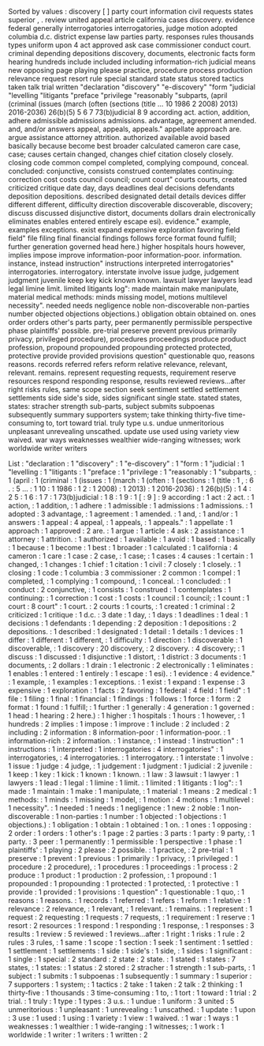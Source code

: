 Sorted by values :
discovery [ ] party court information civil requests states superior , . review united appeal article california cases discovery. evidence federal generally interrogatories interrogatories, judge motion adopted columbia d.c. district expense law parties party. responses rules thousands types uniform upon 4 act approved ask case commissioner conduct court. criminal depending depositions discovery, documents, electronic facts form hearing hundreds include included including information-rich judicial means new opposing page playing please practice, procedure process production relevance request resort rule special standard state status stored tactics taken talk trial written "declaration "discovery" "e-discovery" "form "judicial "levelling "litigants "preface "privilege "reasonably "subparts, (april (criminal (issues (march (often (sections (title ... 10 1986 2 2008) 2013) 2016-2036) 26(b)(5) 5 6 7 73(b)judicial 8 9 according act. action, addition, adhere admissible admissions admissions. advantage, agreement amended. and, and/or answers appeal, appeals, appeals." appellate approach are. argue assistance attorney attrition. authorized available avoid based basically because become best broader calculated cameron care case, case; causes certain changed, changes chief citation closely closely. closing code common compel completed, complying compound, conceal. concluded: conjunctive, consists construed contemplates continuing: correction cost costs council council; count court" courts courts, created criticized critique date day, days deadlines deal decisions defendants deposition depositions. described designated detail details devices differ different different, difficulty direction discoverable discoverable, discovery; discuss discussed disjunctive distort, documents dollars drain electronically eliminates enables entered entirely escape esi). evidence." example, examples exceptions. exist expand expensive exploration favoring field field" file filing final financial findings follows force format found fulfill; further generation governed head here.) higher hospitals hours however, implies impose improve information-poor information-poor. information. instance, instead instruction" instructions interpreted interrogatories" interrogatories. interrogatory. interstate involve issue judge, judgement judgment juvenile keep key kick known known. lawsuit lawyer lawyers lead legal limine limit. limited litigants log": made maintain make manipulate, material medical methods: minds missing model, motions multilevel necessity". needed needs negligence noble non-discoverable non-parties number objected objections objections.) obligation obtain obtained on. ones order orders other's parts party, peer permanently permissible perspective phase plaintiffs' possible. pre-trial preserve prevent previous primarily privacy, privileged procedure), procedures proceedings produce product profession, propound propounded propounding protected protected, protective provide provided provisions question" questionable quo, reasons reasons. records referred refers reform relative relevance, relevant, relevant. remains. represent requesting requests, requirement reserve resources respond responding response, results reviewed reviews...after right risks rules, same scope section seek sentiment settled settlement settlements side side's side, sides significant single state. stated states, states: stracher strength sub-parts, subject submits subpoenas subsequently summary supporters system; take thinking thirty-five time-consuming to, tort toward trial. truly type u.s. undue unmeritorious unpleasant unrevealing unscathed. update use used using variety view waived. war ways weaknesses wealthier wide-ranging witnesses; work worldwide writer writers 

List :
"declaration : 1
"discovery" : 1
"e-discovery" : 1
"form : 1
"judicial : 1
"levelling : 1
"litigants : 1
"preface : 1
"privilege : 1
"reasonably : 1
"subparts, : 1
(april : 1
(criminal : 1
(issues : 1
(march : 1
(often : 1
(sections : 1
(title : 1
, : 6
. : 5
... : 1
10 : 1
1986 : 1
2 : 1
2008) : 1
2013) : 1
2016-2036) : 1
26(b)(5) : 1
4 : 2
5 : 1
6 : 1
7 : 1
73(b)judicial : 1
8 : 1
9 : 1
[ : 9
] : 9
according : 1
act : 2
act. : 1
action, : 1
addition, : 1
adhere : 1
admissible : 1
admissions : 1
admissions. : 1
adopted : 3
advantage, : 1
agreement : 1
amended. : 1
and, : 1
and/or : 1
answers : 1
appeal : 4
appeal, : 1
appeals, : 1
appeals." : 1
appellate : 1
approach : 1
approved : 2
are. : 1
argue : 1
article : 4
ask : 2
assistance : 1
attorney : 1
attrition. : 1
authorized : 1
available : 1
avoid : 1
based : 1
basically : 1
because : 1
become : 1
best : 1
broader : 1
calculated : 1
california : 4
cameron : 1
care : 1
case : 2
case, : 1
case; : 1
cases : 4
causes : 1
certain : 1
changed, : 1
changes : 1
chief : 1
citation : 1
civil : 7
closely : 1
closely. : 1
closing : 1
code : 1
columbia : 3
commissioner : 2
common : 1
compel : 1
completed, : 1
complying : 1
compound, : 1
conceal. : 1
concluded: : 1
conduct : 2
conjunctive, : 1
consists : 1
construed : 1
contemplates : 1
continuing: : 1
correction : 1
cost : 1
costs : 1
council : 1
council; : 1
count : 1
court : 8
court" : 1
court. : 2
courts : 1
courts, : 1
created : 1
criminal : 2
criticized : 1
critique : 1
d.c. : 3
date : 1
day, : 1
days : 1
deadlines : 1
deal : 1
decisions : 1
defendants : 1
depending : 2
deposition : 1
depositions : 2
depositions. : 1
described : 1
designated : 1
detail : 1
details : 1
devices : 1
differ : 1
different : 1
different, : 1
difficulty : 1
direction : 1
discoverable : 1
discoverable, : 1
discovery : 20
discovery, : 2
discovery. : 4
discovery; : 1
discuss : 1
discussed : 1
disjunctive : 1
distort, : 1
district : 3
documents : 1
documents, : 2
dollars : 1
drain : 1
electronic : 2
electronically : 1
eliminates : 1
enables : 1
entered : 1
entirely : 1
escape : 1
esi). : 1
evidence : 4
evidence." : 1
example, : 1
examples : 1
exceptions. : 1
exist : 1
expand : 1
expense : 3
expensive : 1
exploration : 1
facts : 2
favoring : 1
federal : 4
field : 1
field" : 1
file : 1
filing : 1
final : 1
financial : 1
findings : 1
follows : 1
force : 1
form : 2
format : 1
found : 1
fulfill; : 1
further : 1
generally : 4
generation : 1
governed : 1
head : 1
hearing : 2
here.) : 1
higher : 1
hospitals : 1
hours : 1
however, : 1
hundreds : 2
implies : 1
impose : 1
improve : 1
include : 2
included : 2
including : 2
information : 8
information-poor : 1
information-poor. : 1
information-rich : 2
information. : 1
instance, : 1
instead : 1
instruction" : 1
instructions : 1
interpreted : 1
interrogatories : 4
interrogatories" : 1
interrogatories, : 4
interrogatories. : 1
interrogatory. : 1
interstate : 1
involve : 1
issue : 1
judge : 4
judge, : 1
judgement : 1
judgment : 1
judicial : 2
juvenile : 1
keep : 1
key : 1
kick : 1
known : 1
known. : 1
law : 3
lawsuit : 1
lawyer : 1
lawyers : 1
lead : 1
legal : 1
limine : 1
limit. : 1
limited : 1
litigants : 1
log": : 1
made : 1
maintain : 1
make : 1
manipulate, : 1
material : 1
means : 2
medical : 1
methods: : 1
minds : 1
missing : 1
model, : 1
motion : 4
motions : 1
multilevel : 1
necessity". : 1
needed : 1
needs : 1
negligence : 1
new : 2
noble : 1
non-discoverable : 1
non-parties : 1
number : 1
objected : 1
objections : 1
objections.) : 1
obligation : 1
obtain : 1
obtained : 1
on. : 1
ones : 1
opposing : 2
order : 1
orders : 1
other's : 1
page : 2
parties : 3
parts : 1
party : 9
party, : 1
party. : 3
peer : 1
permanently : 1
permissible : 1
perspective : 1
phase : 1
plaintiffs' : 1
playing : 2
please : 2
possible. : 1
practice, : 2
pre-trial : 1
preserve : 1
prevent : 1
previous : 1
primarily : 1
privacy, : 1
privileged : 1
procedure : 2
procedure), : 1
procedures : 1
proceedings : 1
process : 2
produce : 1
product : 1
production : 2
profession, : 1
propound : 1
propounded : 1
propounding : 1
protected : 1
protected, : 1
protective : 1
provide : 1
provided : 1
provisions : 1
question" : 1
questionable : 1
quo, : 1
reasons : 1
reasons. : 1
records : 1
referred : 1
refers : 1
reform : 1
relative : 1
relevance : 2
relevance, : 1
relevant, : 1
relevant. : 1
remains. : 1
represent : 1
request : 2
requesting : 1
requests : 7
requests, : 1
requirement : 1
reserve : 1
resort : 2
resources : 1
respond : 1
responding : 1
response, : 1
responses : 3
results : 1
review : 5
reviewed : 1
reviews...after : 1
right : 1
risks : 1
rule : 2
rules : 3
rules, : 1
same : 1
scope : 1
section : 1
seek : 1
sentiment : 1
settled : 1
settlement : 1
settlements : 1
side : 1
side's : 1
side, : 1
sides : 1
significant : 1
single : 1
special : 2
standard : 2
state : 2
state. : 1
stated : 1
states : 7
states, : 1
states: : 1
status : 2
stored : 2
stracher : 1
strength : 1
sub-parts, : 1
subject : 1
submits : 1
subpoenas : 1
subsequently : 1
summary : 1
superior : 7
supporters : 1
system; : 1
tactics : 2
take : 1
taken : 2
talk : 2
thinking : 1
thirty-five : 1
thousands : 3
time-consuming : 1
to, : 1
tort : 1
toward : 1
trial : 2
trial. : 1
truly : 1
type : 1
types : 3
u.s. : 1
undue : 1
uniform : 3
united : 5
unmeritorious : 1
unpleasant : 1
unrevealing : 1
unscathed. : 1
update : 1
upon : 3
use : 1
used : 1
using : 1
variety : 1
view : 1
waived. : 1
war : 1
ways : 1
weaknesses : 1
wealthier : 1
wide-ranging : 1
witnesses; : 1
work : 1
worldwide : 1
writer : 1
writers : 1
written : 2
